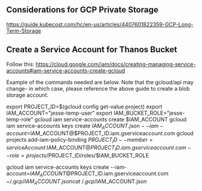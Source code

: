 
## Considerations for GCP Private Storage


https://guide.kubecost.com/hc/en-us/articles/4407601822359-GCP-Long-Term-Storage


## Create a Service Account for Thanos Bucket

Follow this: https://cloud.google.com/iam/docs/creating-managing-service-accounts#iam-service-accounts-create-gcloud

Example of the commands needed are below. Note that the gcloud/api may change- in which case, please reference the above guide to create a blob storage account.

export PROJECT_ID=$(gcloud config get-value project)
export IAM_ACCOUNT="jesse-temp-user"
export IAM_BUCKET_ROLE="jesse-temp-role"
gcloud iam service-accounts create $IAM_ACCOUNT
gcloud iam service-accounts keys create $IAM_ACCOUNT.json --iam-account=$IAM_ACCOUNT@$PROJECT_ID.iam.gserviceaccount.com
gcloud projects add-iam-policy-binding $PROJECT_ID --member=serviceAccount:$IAM_ACCOUNT@$PROJECT_ID.iam.gserviceaccount.com --role=projects/$PROJECT_ID/roles/$IAM_BUCKET_ROLE

gcloud iam service-accounts keys create --iam-account=$IAM_ACCOUNT@$PROJECT_ID.iam.gserviceaccount.com ~/.gcp/$IAM_ACCOUNT.json
cat ~/.gcp/$IAM_ACCOUNT.json

